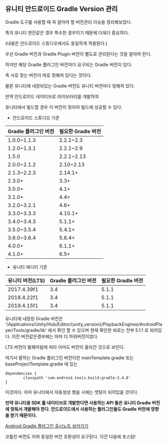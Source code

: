 ## 유니티 안드로이드 Gradle Version 관리

Gradle 도구를 사용할 때 꼭 알아야 할 버전관리 이슈을 정리해보았다. 

특히 유니티 엔진같은 경우 특수한 경우이기 때문에 더욱더 중요하다. 

(내용은 안드로이드 스튜디오에서도 동일하게 적용된다.)



우선 Gradle 버전과 Gradle Plugin 버전이 별도로 관리된다는 것을 알아야 한다.

하지만 해당 Gradle 플러그인 버전마다 요구되는 Gradle 버전이 있다. 

즉 서로 맞는 버전이 따로 정해져 있다는 것이다.

물론 유니티에 내장되있는 Gradle 버전도 유니티 버전마다 정해져 있다. 

만약 안드로이드 네이티브로 라이브러리를 개발하여

유니티에서 빌드할 경우 이 버전이 맞아야 빌드에 성공할 수 있다.



* 안드로이드 스튜디오 기준

| Gradle 플러그인 버전 | 필요한 Gradle 버전 |
| -------------------- | ------------------ |
| 1.0.0~1.1.3          | 2.2.1~2.3          |
| 1.2.0~1.3.1          | 2.2.1~2.9          |
| 1.5.0                | 2.2.1~2.13         |
| 2.0.0~2.1.2          | 2.10~2.13          |
| 2.1.3~2.2.3          | 2.14.1+            |
| 2.3.0+               | 3.3+               |
| 3.0.0+               | 4.1+               |
| 3.1.0+               | 4.4+               |
| 3.2.0~3.2.1          | 4.6+               |
| 3.3.0~3.3.3          | 4.10.1+            |
| 3.4.0~3.4.3          | 5.1.1+             |
| 3.5.0~3.5.4          | 5.4.1+             |
| 3.6.0~3.6.4          | 5.6.4+             |
| 4.0.0+               | 6.1.1+             |
| 4.1.0+               | 6.5+               |

* 유니티 에디터 기준

| 유니티 버전(LTS) | Gradle 플러그인 버전 | 필요한 Gradle 버전 |
| ---------------- | -------------------- | ------------------ |
| 2017.4.39f1      | 3.4                  | 5.1.1              |
| 2018.4.22f1      | 3.4                  | 5.1.1              |
| 2019.4.15f1      | 3.4                  | 5.1.1              |

유니티에 내장된 Gradle 버전은 '/Applications/Unity/Hub/Editor/{unity_version}/PlaybackEngines/AndroidPlayer/Tools/gradle/lib' 에서 확인 할 수 있으며 현재 확인한 바로는 전부 5.1.1 로 되어있다. 이전 버전같은경우에는 아마 더 하위버전이었다.

LTS 버전이 펌웨어됨에 따라 아마도 버전이 올라간 것으로 보인다.



여기서 말하는 Gradle 플러그인 버전이란 mainTemplate.gradle 또는 baseProjectTemplate.gradle 에 있는

```
dependencies {
		classpath 'com.android.tools.build:gradle:3.4.0'
}
```

이것이다. 아마 유니티에서 자동생성 했을 시에는 셋팅이 되어있을 것이다.



**만약 유니티용 SDK 를 네이티브로 개발한다면 사용하는 API 들은 유니티 Gradle 버전에 맞춰서 개발해야 한다. 안드로이드에서 사용하는 플러그인들도 Gradle 버전에 영향을 받기 때문이다.**



[Android Gradle 플러그인 출시노트 보러가기](https://developer.android.com/studio/releases/gradle-plugin)



코틀린 버전도 이와 동일한 버전 호환성이 요구된다. 이건 다음에 포스팅!
